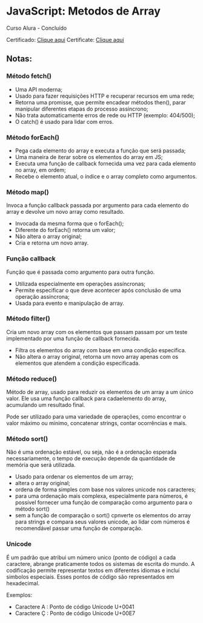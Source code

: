 # JavaScript: Metodos de Array

Curso Alura - Concluído

Certificado: <a href="https://cursos.alura.com.br/certificate/06d2578c-bd34-476d-b1ae-a27718c900af?lang=pt_BR">Clique aqui</a>
Certificate: <a href="https://cursos.alura.com.br/certificate/06d2578c-bd34-476d-b1ae-a27718c900af?lang=en">Clique aqui</a>

## Notas: 

### Método fetch()

- Uma API moderna;
- Usado para fazer requisições HTTP e recuperar recursos em uma rede;
- Retorna uma promisse, que permite encadear métodos then(), parar manipular diferentes etapas do processo assíncrono;
- Não trata automaticamente erros de rede ou HTTP (exemplo: 404/500);
- O catch() é usado para lidar com erros. 

### Método forEach()

- Pega cada elemento do array e executa a função que será passada;
- Uma maneira de iterar sobre os elementos do array em JS;
- Executa uma função de callback fornecida uma vez para cada elemento no array, em ordem;
- Recebe o elemento atual, o índice e o array completo como argumentos.

### Método map()

Invoca a função callback passada por argumento para cada elemento do array e devolve um novo array como resultado. 

- Invocada da mesma forma que o forEach();
- Diferente do forEach() retorna um valor;
- Não altera o array original; 
- Cria e retorna um novo array.


### Função callback

Função que é passada como argumento para outra função. 

- Utilizada especialmente em operações assíncronas;
- Permite especificar o que deve acontecer após conclusão de uma operação assíncrona;
- Usada para evento e manipulação de array. 

### Método filter()

Cria um novo array com os elementos que passam passam por um teste implementado por uma função de callback fornecida. 

- Filtra os elementos do array com base em uma condição especifica. 
- Não altera o array original, retorna um novo array apenas com os elementos que atendem a condição especificada. 

### Método reduce()

Método de array, usado para reduzir os elementos de um array a um único valor. Ele usa uma função callback para cadaelemento do array, acumulando um resultado final. 

Pode ser utilizado para uma variedade de operações, como encontrar o valor máximo ou minimo, concatenar strings, contar ocorrências e mais. 

### Método sort()

Não é uma ordenação estável, ou seja, não é a ordenação esperada necessariamente, o tempo de execução depende da quantidade de memória que será utilizada. 

- Usado para ordenar os elementos de um array;
- altera o array original;
- ordena de forma simples com base nos valores unicode nos caracteres;
- para uma ordenação mais complexa, especialmente para números, é possível fornecer uma função de comparação como argumento para o método sort()
- sem a função de comparação o sort() cpnverte os elementos do array para strings e compara seus valores unicode, ao lidar com números é recomendável passar uma função de comparação. 

### Unicode

É um padrão que atribui um número unico (ponto de código) a cada caractere, abrange praticamente todos os sistemas de escrita do mundo. A codificação permite representar textos em diferentes idiomas e incluí simbolos especiais. Esses pontos de código são representados em hexadecimal. 

Exemplos: 

- Caractere A : Ponto de código Unicode U+0041
- Caractere Ç : Ponto de código Unicode U+00E7








